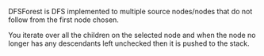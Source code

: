 DFSForest is DFS implemented to multiple source nodes/nodes that do not follow from the first node chosen.

You iterate over all the children on the selected node and when the node no longer has any descendants left unchecked then it is pushed to the stack.

